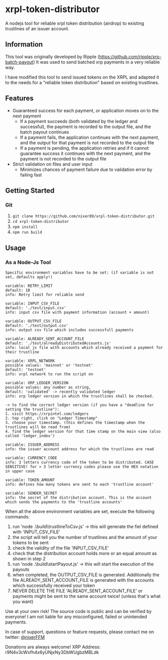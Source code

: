 # xrpl-token-distributor

A nodejs tool for reliable xrpl token distribution (airdrop) to existing trustlines of an issuer account.

## Information

This tool was originally developed by Ripple (https://github.com/ripple/xrp-batch-payout)
It was used to send batched xrp payments in a very reliable way.

I have modified this tool to send issued tokens on the XRPL and adapted it to the needs for a "reliable token distribution" based on existing trustlines.

## Features

- Guaranteed success for each payment, or application moves on to the next payment
  - If a payment succeeds (both validated by the ledger and successful), the payment is recorded to the output file, and the batch payout continues
  - If a payment fails, the application continues with the next payment, and the output for that payment is not recorded to the output file
  - If a payment is pending, the application retries and if it cannot guarantee success it continues with the next payment, and the payment is not recorded to the output file
- Strict validation on files and user input
  - Minimizes chances of payment failure due to validation error by failing fast

## Getting Started

### Git

1. `git clone https://github.com/nixer89/xrpl-token-distributor.git`
2. `cd xrpl-token-distributor`
3. `npm install`
4. `npm run build`

## Usage

### As a Node-Js Tool

```
Specific environment variables have to be set: (if variable is not set, defaults apply!)

variable: RETRY_LIMIT
default: 10
info: Retry limit for reliable send

variable: INPUT_CSV_FILE
default: './test/input.csv'
info: input csv file with payment information (account + amount)

variable: OUTPUT_CSV_FILE
default: './test/output.csv'
info: output csv file which includes successfull payments

variable: ALREADY_SENT_ACCOUNT_FILE
default: './test/alreadyDistributedAccounts.js'
info: local js file with accounts which already received a payment for their trustline

variable: XRPL_NETWORK
possible values: 'mainnet' or 'testnet'
default: 'testnet'
info: xrpl network to run the script on

variable: XRP_LEDGER_VERSION
possible values: any number as string,
default: 'validated' -> recently validated ledger
info: xrp ledger version in which the trustlines shall be checked.

-> to find the correct ledger version (if you have a "deadline for setting the trustline"):
1. visit https://xrpintel.com/ledgers
2. top right, click on "Ledger Timestamp"
3. choose your timestamp. (this defines the timestamp when the trustlines will be read from)
4. find the ledger version for that time stamp on the main view (also called 'ledger_index')

variable: ISSUER_ADDRESS
info: the issuer account address for which the trustlines are read

variable: CURRENCY_CODE 
info: 3 letters currency code of the token to be distributed. CASE SENSITIVE! for > 3 letter currency codes please use the HEX notation in upper case

variable: TOKEN_AMOUNT
info: defines how many tokens are sent to each 'trustline account'

variable: SENDER_SECRET
info: the secret of the distribution account. This is the account which sends the payments to the 'trustline accounts'

```
When all the above environment variables are set, execute the following commands:

1. run 'node .\build\trustlineToCsv.js' -> this will generate the fiel defined with 'INPUT_CSV_FILE'
2. the script will tell you the number of trustlines and the amount of your tokens to be sent
3. check the validity of the file 'INPUT_CSV_FILE'
4. check that the distribution account holds more or an equal amount as shown in step 2
5. run 'node .\build\startPayout.js' -> this will start the execution of the payouts
6. when completed, the OUTPUT_CSV_FILE is generated. Additionally the file ALREADY_SENT_ACCOUNT_FILE is generated with the accounts which successfully received your token
7. NEVER DELETE THE FILE 'ALREADY_SENT_ACCOUNT_FILE' or payments might be sent to the same account twice! (unless that's what you want)

Use at your own risk! The source code is public and can be verified by everyone!
I am not liable for any misconfigured, failed or unintended payments.

In case of support, questions or feature requests, please contact me on twitter:
[@nixerFFM](https://twitter.com/nixerFFM)

Donations are always welcome!
XRP Address: r9N4v3cWxfh4x6yUNjxNy3DbWUgbzMBLdk

